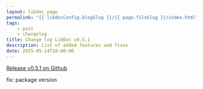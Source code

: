 ```yaml
---
layout: libdoc_page
permalink: "{{ libdocConfig.blogSlug }}/{{ page.fileSlug }}/index.html"
tags:
    - post
    - changelog
title: Change log LibDoc v0.5.1
description: List of added features and fixes
date: 2025-05-14T18:00:00
---
```

[Release v0.5.1 on Github](https://github.com/ita-design-system/eleventy-libdoc/releases/tag/0.5.1)

fix: package version